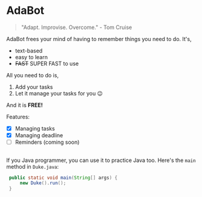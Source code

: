 # AdaBot

> "Adapt. Improvise. Overcome." - Tom Cruise

AdaBot frees your mind of having to remember things you need to do. It's,
* text-based
* easy to learn
* ~~FAST~~ SUPER FAST to use

All you need to do is,
1. Add your tasks
2. Let it manage your tasks for you 😉

And it is **FREE!**

Features:
- [x] Managing tasks
- [x] Managing deadline
- [ ] Reminders (coming soon)

##
If you Java programmer, you can use it to practice Java too. Here's the ```main``` method in ```Duke.java```:
```java
 public static void main(String[] args) {
     new Duke().run();
 }
```
